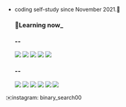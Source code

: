  - coding self-study since November 2021.🌱


     ### 📖Learning now_

     ### --
                                             
    <img src="https://img.shields.io/badge/C-97D772?&logo=C&logoColor=black"/></a> <img src="https://img.shields.io/badge/C++-65AD36?&logo=C%2B%2B&logoColor=white"/></a> <img src="https://img.shields.io/badge/Python-807BC7?&logo=Python&logoColor=white"/></a> <img src="https://img.shields.io/badge/JavaScript-FFEF60?&logo=JavaScript&logoColor=black"/></a> <img src="https://img.shields.io/badge/JAVA-FDD24E?&logo=Java&logoColor=black"/></a> 
 
 
 
     ### --
                                            
    <img src="https://img.shields.io/badge/Algorithm-BDB6BC?&logo=TheAlgorithms&logoColor=black"/></a> <img src="https://img.shields.io/badge/Linux-5B11B4?&logo=Linux&logoColor=white"/></a> <img src="https://img.shields.io/badge/Html-D77281?&logo=Html5&logoColor=white"/></a> <img src="https://img.shields.io/badge/Css-5F0053?&logo=Css3&logoColor=white"/></a>  <img src="https://img.shields.io/badge/Security-00BAFF?"/></a> 
      <img src="https://img.shields.io/badge/Unreal-0E1128?&logo=UnrealEngine&logoColor=white"/></a>
 
 



✉️instagram: binary_search00
